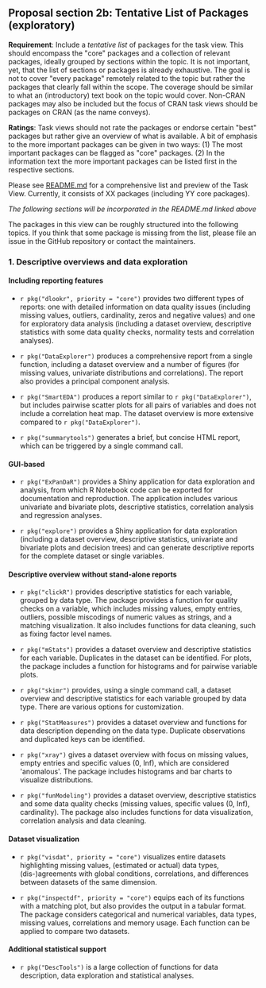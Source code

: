 ## Proposal section 2b: Tentative List of Packages (exploratory)

**Requirement**: Include a _tentative list_ of packages for the task view. This should encompass the "core" packages
  and a collection of relevant packages, ideally grouped by sections within the topic. It is not important, yet,
  that the list of sections or packages is already exhaustive.
   The goal is not to cover "every package" remotely related to the topic but rather the packages that clearly fall within the scope. The coverage should be similar to what an (introductory) text book on the topic would cover. Non-CRAN packages may also be included but the focus of CRAN task views should be packages on CRAN (as the name conveys).
   
**Ratings**: Task views should not rate the packages or endorse certain "best" packages but rather give an overview of what is available. A bit of emphasis to the more important packages can be given in two ways: (1) The most important packages can be flagged as "core" packages. (2) In the information text the more important packages can be listed first in the respective sections.
  
Please see [README.md](README.md) for a comprehensive list and preview of the Task View. Currently, it consists of XX packages (including YY core packages). 
  
*The following sections will be incorporated in the README.md linked above*

The packages in this view can be roughly structured into the following topics. 
If you think that some package is missing from the list, please file an issue in the GitHub repository or contact the maintainers.
  
### 1. Descriptive overviews and data exploration

#### Including reporting features

-  `r pkg("dlookr", priority = "core")` provides two different types of reports: one with detailed information on data quality issues (including missing values, outliers, cardinality, zeros and negative values) and one for exploratory data analysis (including a dataset overview, descriptive statistics with some data quality checks, normality tests and correlation analyses). 

-  `r pkg("DataExplorer")` produces a comprehensive report from a single function, including a dataset overview and a number of figures (for missing values, univariate distributions and correlations). The report also provides a principal component analysis.

-  `r pkg("SmartEDA")` produces a report similar to `r pkg("DataExplorer")`, but includes pairwise scatter plots for all pairs of variables and does not include a correlation heat map. The dataset overview is more extensive compared to `r pkg("DataExplorer")`.

-  `r pkg("summarytools")` generates a brief, but concise HTML report, which can be triggered by a single command call. 


#### GUI-based 

-  `r pkg("ExPanDaR")` provides a Shiny application for data exploration and analysis, from which R Notebook code can be exported for documentation and reproduction. The application includes various univariate and bivariate plots, descriptive statistics, correlation analysis and regression analyses. 

- `r pkg("explore")` provides a Shiny application for data exploration (including a dataset overview, descriptive statistics, univariate and bivariate plots and decision trees) and can generate descriptive reports for the complete dataset or single variables. 

#### Descriptive overview without stand-alone reports

-  `r pkg("clickR")` provides descriptive statistics for each variable, grouped by data type. The package provides a function for quality checks on a variable, which includes missing values, empty entries, outliers, possible miscodings of numeric values as strings, and a matching visualization. It also includes functions for data cleaning, such as fixing factor level names.

-  `r pkg("mStats")` provides a dataset overview and descriptive statistics for each variable. Duplicates in the dataset can be identified. For plots, the package includes a function for histograms and for pairwise variable plots. 

-  `r pkg("skimr")` provides, using a single command call, a dataset overview and descriptive statistics for each variable grouped by data type. There are various options for customization.

-  `r pkg("StatMeasures")` provides a dataset overview and functions for data description depending on the data type. Duplicate observations and duplicated keys can be identified.  

-  `r pkg("xray")` gives a dataset overview with focus on missing values, empty entries and specific values (0, Inf), which are considered 'anomalous'. The package includes histograms and bar charts to visualize distributions.

-  `r pkg("funModeling")` provides a dataset overview, descriptive statistics and some data quality checks (missing values, specific values (0, Inf), cardinality). The package also includes functions for data visualization, correlation analysis and data cleaning.

#### Dataset visualization

-  `r pkg("visdat", priority = "core")` visualizes entire datasets highlighting missing values, (estimated or actual) data types, (dis-)agreements with global conditions, correlations, and differences between datasets of the same dimension. 

-  `r pkg("inspectdf", priority = "core")` equips each of its functions with a matching plot, but also provides the output in a tabular format. The package considers categorical and numerical variables, data types, missing values, correlations and memory usage. Each function can be applied to compare two datasets.

#### Additional statistical support

-  `r pkg("DescTools")` is a large collection of functions for data description, data exploration and statistical analyses.

